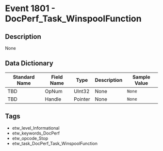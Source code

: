 # Event 1801 - DocPerf_Task_WinspoolFunction

## Description
None

## Data Dictionary
|Standard Name|Field Name|Type|Description|Sample Value|
|---|---|---|---|---|
|TBD|OpNum|UInt32|None|`None`|
|TBD|Handle|Pointer|None|`None`|

## Tags
* etw_level_Informational
* etw_keywords_DocPerf
* etw_opcode_Stop
* etw_task_DocPerf_Task_WinspoolFunction
